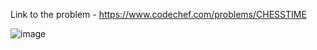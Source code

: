 Link to the problem - https://www.codechef.com/problems/CHESSTIME



![image](https://user-images.githubusercontent.com/57552973/218789802-f1f7873b-b83e-4511-b73e-9fc71d823f7a.png)
